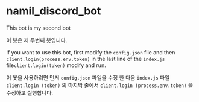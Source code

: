 # namil_discord_bot

This bot is my second bot

이 봇은 제 두번째 봇입니다.


If you want to use this bot, first modify the `config.json` file and then `client.login(process.env.token)` in the last line of the `index.js` file`client.login(token)` modify and run.

이 봇을 사용하려면 먼저 `config.json` 파일을 수정 한 다음 `index.js` 파일 `client.login (token)` 의 마지막 줄에서 `client.login (process.env.token)` 을 수정하고 실행합니다.

